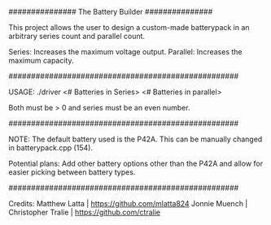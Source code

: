 ############### The Battery Builder ###############

This project allows the user to design a custom-made batterypack in an arbitrary series count and parallel count.

Series: Increases the maximum voltage output.
Parallel: Increases the maximum capacity.

###################################################

USAGE:
./driver <# Batteries in Series> <# Batteries in parallel>

Both must be > 0 and series must be an even number.

###################################################

NOTE:
The default battery used is the P42A. This can be manually changed in batterypack.cpp (154).

Potential plans:
Add other battery options other than the P42A and allow for easier picking between battery types.

###################################################

Credits: 
Matthew Latta | https://github.com/mlatta824
Jonnie Muench | 
Christopher Tralie | https://github.com/ctralie